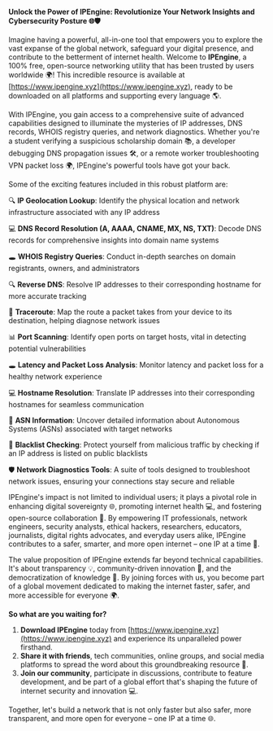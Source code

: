 **Unlock the Power of IPEngine: Revolutionize Your Network Insights and Cybersecurity Posture 🌐🛡️**

Imagine having a powerful, all-in-one tool that empowers you to explore the vast expanse of the global network, safeguard your digital presence, and contribute to the betterment of internet health. Welcome to **IPEngine**, a 100% free, open-source networking utility that has been trusted by users worldwide 🌍! This incredible resource is available at [https://www.ipengine.xyz](https://www.ipengine.xyz), ready to be downloaded on all platforms and supporting every language 🌎.

With IPEngine, you gain access to a comprehensive suite of advanced capabilities designed to illuminate the mysteries of IP addresses, DNS records, WHOIS registry queries, and network diagnostics. Whether you're a student verifying a suspicious scholarship domain 📚, a developer debugging DNS propagation issues 🛠️, or a remote worker troubleshooting VPN packet loss 🌍, IPEngine's powerful tools have got your back.

Some of the exciting features included in this robust platform are:

🔍 **IP Geolocation Lookup**: Identify the physical location and network infrastructure associated with any IP address

💻 **DNS Record Resolution (A, AAAA, CNAME, MX, NS, TXT)**: Decode DNS records for comprehensive insights into domain name systems

🕳️ **WHOIS Registry Queries**: Conduct in-depth searches on domain registrants, owners, and administrators

🔍 **Reverse DNS**: Resolve IP addresses to their corresponding hostname for more accurate tracking

🚀 **Traceroute**: Map the route a packet takes from your device to its destination, helping diagnose network issues

📊 **Port Scanning**: Identify open ports on target hosts, vital in detecting potential vulnerabilities

🕳️ **Latency and Packet Loss Analysis**: Monitor latency and packet loss for a healthy network experience

💻 **Hostname Resolution**: Translate IP addresses into their corresponding hostnames for seamless communication

🔧 **ASN Information**: Uncover detailed information about Autonomous Systems (ASNs) associated with target networks

🚫 **Blacklist Checking**: Protect yourself from malicious traffic by checking if an IP address is listed on public blacklists

🛡️ **Network Diagnostics Tools**: A suite of tools designed to troubleshoot network issues, ensuring your connections stay secure and reliable

IPEngine's impact is not limited to individual users; it plays a pivotal role in enhancing digital sovereignty 🌐, promoting internet health 💻, and fostering open-source collaboration 🔗. By empowering IT professionals, network engineers, security analysts, ethical hackers, researchers, educators, journalists, digital rights advocates, and everyday users alike, IPEngine contributes to a safer, smarter, and more open internet – one IP at a time 🚀.

The value proposition of IPEngine extends far beyond technical capabilities. It's about transparency 💡, community-driven innovation 🔧, and the democratization of knowledge 👥. By joining forces with us, you become part of a global movement dedicated to making the internet faster, safer, and more accessible for everyone 🌍.

**So what are you waiting for?**

1. **Download IPEngine** today from [https://www.ipengine.xyz](https://www.ipengine.xyz) and experience its unparalleled power firsthand.
2. **Share it with friends**, tech communities, online groups, and social media platforms to spread the word about this groundbreaking resource 🌟.
3. **Join our community**, participate in discussions, contribute to feature development, and be part of a global effort that's shaping the future of internet security and innovation 💻.

Together, let's build a network that is not only faster but also safer, more transparent, and more open for everyone – one IP at a time 🌐.